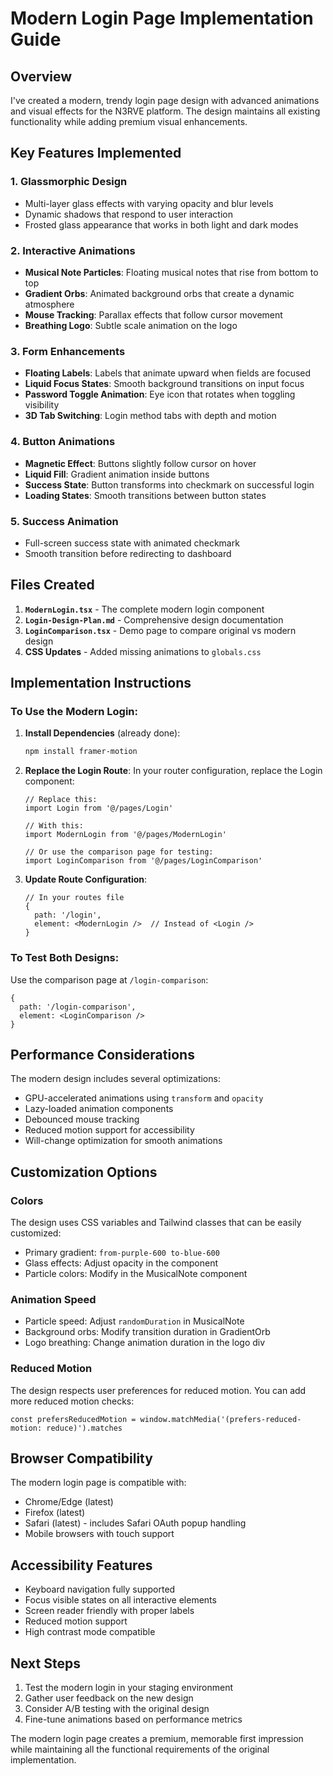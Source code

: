 # Modern Login Page Implementation Guide

## Overview
I've created a modern, trendy login page design with advanced animations and visual effects for the N3RVE platform. The design maintains all existing functionality while adding premium visual enhancements.

## Key Features Implemented

### 1. **Glassmorphic Design**
- Multi-layer glass effects with varying opacity and blur levels
- Dynamic shadows that respond to user interaction
- Frosted glass appearance that works in both light and dark modes

### 2. **Interactive Animations**
- **Musical Note Particles**: Floating musical notes that rise from bottom to top
- **Gradient Orbs**: Animated background orbs that create a dynamic atmosphere
- **Mouse Tracking**: Parallax effects that follow cursor movement
- **Breathing Logo**: Subtle scale animation on the logo

### 3. **Form Enhancements**
- **Floating Labels**: Labels that animate upward when fields are focused
- **Liquid Focus States**: Smooth background transitions on input focus
- **Password Toggle Animation**: Eye icon that rotates when toggling visibility
- **3D Tab Switching**: Login method tabs with depth and motion

### 4. **Button Animations**
- **Magnetic Effect**: Buttons slightly follow cursor on hover
- **Liquid Fill**: Gradient animation inside buttons
- **Success State**: Button transforms into checkmark on successful login
- **Loading States**: Smooth transitions between button states

### 5. **Success Animation**
- Full-screen success state with animated checkmark
- Smooth transition before redirecting to dashboard

## Files Created

1. **`ModernLogin.tsx`** - The complete modern login component
2. **`Login-Design-Plan.md`** - Comprehensive design documentation
3. **`LoginComparison.tsx`** - Demo page to compare original vs modern design
4. **CSS Updates** - Added missing animations to `globals.css`

## Implementation Instructions

### To Use the Modern Login:

1. **Install Dependencies** (already done):
   ```bash
   npm install framer-motion
   ```

2. **Replace the Login Route**:
   In your router configuration, replace the Login component:
   ```tsx
   // Replace this:
   import Login from '@/pages/Login'
   
   // With this:
   import ModernLogin from '@/pages/ModernLogin'
   
   // Or use the comparison page for testing:
   import LoginComparison from '@/pages/LoginComparison'
   ```

3. **Update Route Configuration**:
   ```tsx
   // In your routes file
   {
     path: '/login',
     element: <ModernLogin />  // Instead of <Login />
   }
   ```

### To Test Both Designs:

Use the comparison page at `/login-comparison`:
```tsx
{
  path: '/login-comparison',
  element: <LoginComparison />
}
```

## Performance Considerations

The modern design includes several optimizations:
- GPU-accelerated animations using `transform` and `opacity`
- Lazy-loaded animation components
- Debounced mouse tracking
- Reduced motion support for accessibility
- Will-change optimization for smooth animations

## Customization Options

### Colors
The design uses CSS variables and Tailwind classes that can be easily customized:
- Primary gradient: `from-purple-600 to-blue-600`
- Glass effects: Adjust opacity in the component
- Particle colors: Modify in the MusicalNote component

### Animation Speed
- Particle speed: Adjust `randomDuration` in MusicalNote
- Background orbs: Modify transition duration in GradientOrb
- Logo breathing: Change animation duration in the logo div

### Reduced Motion
The design respects user preferences for reduced motion. You can add more reduced motion checks:
```tsx
const prefersReducedMotion = window.matchMedia('(prefers-reduced-motion: reduce)').matches
```

## Browser Compatibility

The modern login page is compatible with:
- Chrome/Edge (latest)
- Firefox (latest)
- Safari (latest) - includes Safari OAuth popup handling
- Mobile browsers with touch support

## Accessibility Features

- Keyboard navigation fully supported
- Focus visible states on all interactive elements
- Screen reader friendly with proper labels
- Reduced motion support
- High contrast mode compatible

## Next Steps

1. Test the modern login in your staging environment
2. Gather user feedback on the new design
3. Consider A/B testing with the original design
4. Fine-tune animations based on performance metrics

The modern login page creates a premium, memorable first impression while maintaining all the functional requirements of the original implementation.